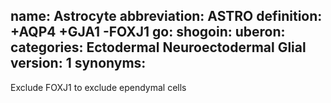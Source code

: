 name: Astrocyte
abbreviation: ASTRO
definition: +AQP4 +GJA1 -FOXJ1
go:
shogoin: 
uberon:
categories: Ectodermal Neuroectodermal Glial
version: 1
synonyms:
---

Exclude FOXJ1 to exclude ependymal cells